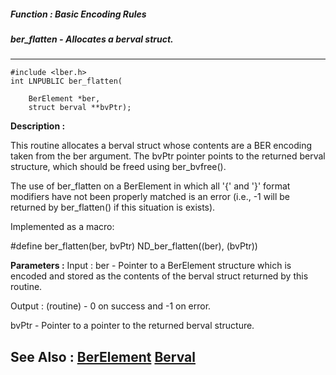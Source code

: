 ##### Function : Basic Encoding Rules
##### ber_flatten - Allocates a berval struct.
---
```
#include <lber.h>
int LNPUBLIC ber_flatten(

	BerElement *ber,
	struct berval **bvPtr);
```
**Description :**

This routine allocates a berval struct whose contents are a BER encoding taken 
from the ber argument. The bvPtr pointer points to the returned berval 
structure, which should be freed using ber_bvfree().

The use of ber_flatten on a BerElement in which all '{' and '}' format 
modifiers have not been properly matched is an error (i.e., -1 will be returned 
by ber_flatten() if this situation is exists).

Implemented as a macro:

#define ber_flatten(ber, bvPtr) ND_ber_flatten((ber), (bvPtr))

**Parameters :**
Input :
ber  -  Pointer to a BerElement structure which is encoded and stored as the contents of the berval struct returned by this routine.

Output :
(routine)  -  0 on success and -1 on error.


bvPtr  -  Pointer to a pointer to the returned berval structure.


**See Also :**
[BerElement](/domino-c-api-docs/reference/Data/BerElement)
[Berval](/domino-c-api-docs/reference/Data/Berval)
---
